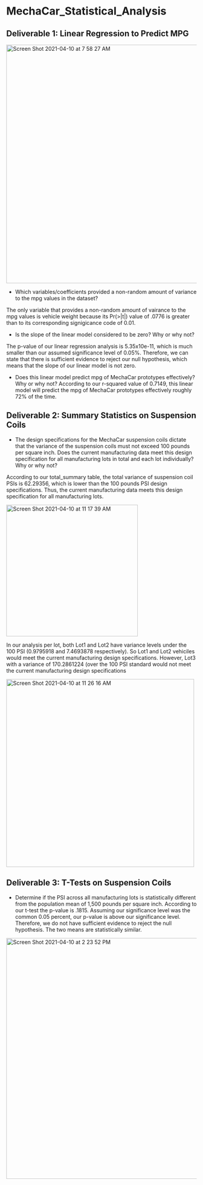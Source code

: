 # MechaCar_Statistical_Analysis

## Deliverable 1: Linear Regression to Predict MPG
<img width="631" alt="Screen Shot 2021-04-10 at 7 58 27 AM" src="https://user-images.githubusercontent.com/75905911/114269048-9bbd7a00-99d2-11eb-8bc9-17c97fe33f62.png">

* Which variables/coefficients provided a non-random amount of variance to the mpg values in the dataset?

The only variable that provides a non-random amount of vairance to the mpg values is vehicle weight because its Pr(>|t|) value of .0776 is greater than to its corresponding signigicance code of 0.01.


* Is the slope of the linear model considered to be zero? Why or why not?

The p-value of our linear regression analysis is 5.35x10e-11, which is much smaller than our assumed significance level of 0.05%. Therefore, we can state that there is sufficient evidence to reject our null hypothesis, which means that the slope of our linear model is not zero.

* Does this linear model predict mpg of MechaCar prototypes effectively? Why or why not?
According to our r-squared value of 0.7149, this linear model will predict the mpg of MechaCar prototypes effectively roughly 72% of the time.

## Deliverable 2: Summary Statistics on Suspension Coils
* The design specifications for the MechaCar suspension coils dictate that the variance of the suspension coils must not exceed 100 pounds per square inch. Does the current manufacturing data meet this design specification for all manufacturing lots in total and each lot individually? Why or why not?

According to our total_summary table, the total variance of suspension coil PSIs is 62.29356, which is lower than the 100 pounds PSI design specifications. Thus, the current manufacturing data meets this design specification for all manufacturing lots.

<img width="348" alt="Screen Shot 2021-04-10 at 11 17 39 AM" src="https://user-images.githubusercontent.com/75905911/114274880-658df380-99ee-11eb-91c4-de88f46d7530.png">

In our analysis per lot, both Lot1 and Lot2 have variance levels under the 100 PSI (0.9795918 and 7.4693878 respectively). So Lot1 and Lot2 vehiciles would meet the current manufacturing design specifications. However, Lot3 with a variance of 170.2861224 (over the 100 PSI standard would not meet the current manufacturing design specifications

<img width="497" alt="Screen Shot 2021-04-10 at 11 26 16 AM" src="https://user-images.githubusercontent.com/75905911/114275206-9b7fa780-99ef-11eb-88b6-ab19215d1c76.png">

## Deliverable 3: T-Tests on Suspension Coils

* Determine if the PSI across all manufacturing lots is statistically different from the population mean of 1,500 pounds per square inch. According to our t-test the p-value is .1815. Assuming our significance level was the common 0.05 percent, our p-value is above our significance level. Therefore, we do not have sufficient evidence to reject the null hypothesis. The two means are statistically similar.

<img width="637" alt="Screen Shot 2021-04-10 at 2 23 52 PM" src="https://user-images.githubusercontent.com/75905911/114280679-6e8bbe80-9a08-11eb-98dd-677770515ceb.png">
